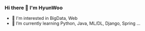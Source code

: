 ### Hi there 👋 I'm HyunWoo

- 👊 I'm interested in BigData, Web
- 👊 I’m currently learning Python, Java, ML/DL, Django, Spring ...

<!--
**hyunwoogo/hyunwoogo** is a ✨ _special_ ✨ repository because its `README.md` (this file) appears on your GitHub profile.

Here are some ideas to get you started:
-->
